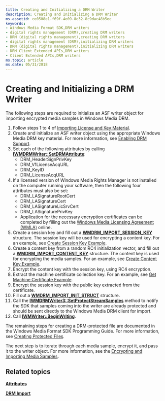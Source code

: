 ```yaml
---
title: Creating and Initializing a DRM Writer
description: Creating and Initializing a DRM Writer
ms.assetid: ce0508e1-f69f-4e09-8c32-8c9dac48b5ec
keywords:
- Windows Media Format SDK,DRM writers
- digital rights management (DRM),creating DRM writers
- DRM (digital rights management),creating DRM writers
- digital rights management (DRM),initializing DRM writers
- DRM (digital rights management),initializing DRM writers
- DRM Client Extended APIs,DRM writers
- Client Extended APIs,DRM writers
ms.topic: article
ms.date: 05/31/2018
---
```


# Creating and Initializing a DRM Writer

The following steps are required to initialize an ASF writer object for importing encrypted media samples in Windows Media DRM.

1.  Follow steps 1 to 4 of [Importing License and Key Material](importing-license-and-key-material.md).
2.  Create and initialize an ASF writer object using the appropriate Windows Media DRM key material. For more information, see [Enabling DRM Support](enabling-drm-support.md).
3.  Set each of the following attributes by calling [**IWMDRMWriter::SetDRMAttribute**](/previous-versions/windows/desktop/api/Wmsdkidl/nf-wmsdkidl-iwmdrmwriter-setdrmattribute):
    -   DRM\_HeaderSignPrivKey
    -   DRM\_V1LicenseAcqURL
    -   DRM\_KeyID
    -   DRM\_LicenseAcqURL
4.  If a licensed version of Windows Media Rights Manager is not installed on the computer running your software, then the following four attributes must also be set:
    -   DRM\_LASignatureRootCert
    -   DRM\_LASignatureCert
    -   DRM\_LASignatureLicSrvCert
    -   DRM\_LASignaturePrivKey
    -   Application for the necessary encryption certificates can be completed by filling out the [Windows Media Licensing Agreement (WMLA)](https://www.microsoft.com/en-us/licensing/default) online.
5.  Create a session key and fill out a [**WMDRM\_IMPORT\_SESSION\_KEY**](wmdrm-import-session-key.md) structure. The session key will be used for encrypting a content key. For an example, see [Create Session Key Example](create-session-key-example.md).
6.  Create a content key from a random RC4 initialization vector, and fill out a [**WMDRM\_IMPORT\_CONTENT\_KEY**](wmdrm-import-content-key.md) structure. The content key is used for encrypting the media samples. For an example, see [Create Content Key Example](create-content-key-example.md).
7.  Encrypt the content key with the session key, using RC4 encryption.
8.  Extract the machine certificate collection key. For an example, see [Get Machine Certificate Example](get-machine-certificate-example.md).
9.  Encrypt the session key with the public key extracted from the certificate.
10. Fill out a [**WMDRM\_IMPORT\_INIT\_STRUCT**](/previous-versions/windows/desktop/api/wmsdkidl/ns-wmsdkidl-wmdrm_import_init_struct) structure.
11. Call the [**IWMDRMWriter3::SetProtectStreamSamples**](/previous-versions/windows/desktop/api/Wmsdkidl/nf-wmsdkidl-iwmdrmwriter3-setprotectstreamsamples) method to notify the SDK that samples coming into the writer are already protected and should be sent directly to the Windows Media DRM client for import.
12. Call [**IWMWriter::BeginWriting**](/previous-versions/windows/desktop/api/Wmsdkidl/nf-wmsdkidl-iwmwriter-beginwriting).

The remaining steps for creating a DRM-protected file are documented in the Windows Media Format SDK Programming Guide. For more information, see [Creating Protected Files](creating-protected-files.md).

The next step is to iterate through each media sample, encrypt it, and pass it to the writer object. For more information, see the [Encrypting and Importing Media Samples](encrypting-and-importing-media-samples.md).

## Related topics

<dl> <dt>

[**Attributes**](attributes.md)
</dt> <dt>

[**DRM Import**](drm-import.md)
</dt> </dl>

 

 




